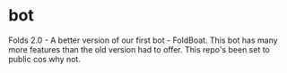 # bot

Folds 2.0 - A better version of our first bot - FoldBoat. This bot has many more features than the old version had to offer. This repo's been set to public cos why not.
